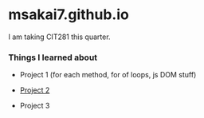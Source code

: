 # msakai7.github.io

I am taking CIT281 this quarter.

### Things I learned about

- Project 1 (for each method, for of loops, js DOM stuff)

- [Project 2](https://uo-cit.github.io/project-2-msakai7/)

- Project 3
